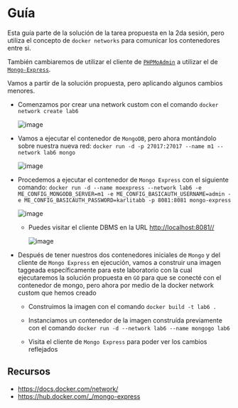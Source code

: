 # Guía

Esta guía parte de la solución de la tarea propuesta en la 2da sesión, pero utiliza el concepto de `docker networks` para comunicar los contenedores entre si.

También cambiaremos de utilizar el cliente de [`PHPMoAdmin`](https://hub.docker.com/r/thinkcube/phpmoadmin) a utilizar el de [`Mongo-Express`](https://hub.docker.com/_/mongo-express).

Vamos a partir de la solución propuesta, pero aplicando algunos cambios menores.

- Comenzamos por crear una network custom con el comando `docker network create lab6`

  ![image](https://user-images.githubusercontent.com/71090472/172038409-4c317dc4-8001-495d-b579-f14c543a68ef.png)

- Vamos a ejecutar el contenedor de `MongoDB`, pero ahora montándolo sobre nuestra nueva red: `docker run -d -p 27017:27017 --name m1 --network lab6 mongo`

  ![image](https://user-images.githubusercontent.com/71090472/172038529-c7427b80-a38f-4e46-a91d-a6adcb8857e7.png)

- Procedemos a ejecutar el contenedor de `Mongo Express` con el siguiente comando: `docker run -d --name moexpress --network lab6 -e ME_CONFIG_MONGODB_SERVER=m1 -e ME_CONFIG_BASICAUTH_USERNAME=admin -e ME_CONFIG_BASICAUTH_PASSWORD=karlitabb -p 8081:8081 mongo-express`

  ![image](https://user-images.githubusercontent.com/71090472/172038750-3893cb87-cfb6-43a5-897c-5314fe08f87c.png)

  - Puedes visitar el cliente DBMS en la URL <http://localhost:8081//>

    ![image](https://user-images.githubusercontent.com/71090472/172038759-52882ee2-5ffe-4a98-b3be-9a25b508a432.png)

- Después de tener nuestros dos contenedores iniciales de `Mongo` y del cliente de `Mongo Express` en ejecución, vamos a construir una imagen taggeada específicamente para este laboratorio con la cual ejecutaremos la solución propuesta en `GO` para que se conecté con el contenedor de mongo, pero ahora por medio de la docker network custom que hemos creado
  - Construimos la imagen con el comando `docker build -t lab6 .`

    

  - Instanciamos un contenedor de la imagen construída previamente con el comando `docker run -d --network lab6 --name mongogo lab6`
  - Visita el cliente de `Mongo Express` para poder ver los cambios reflejados

## Recursos

- <https://docs.docker.com/network/>
- <https://hub.docker.com/_/mongo-express>
